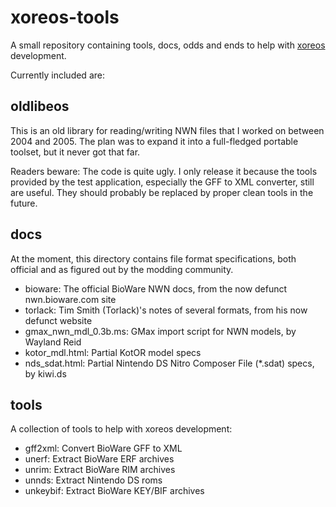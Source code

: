 xoreos-tools
============

A small repository containing tools, docs, odds and ends to help with [xoreos](https://github.com/DrMcCoy/xoreos) development.

Currently included are:

oldlibeos
---------

This is an old library for reading/writing NWN files that I worked on between 2004 and 2005. The plan was to expand it into a full-fledged portable toolset, but it never got that far.

Readers beware: The code is quite ugly. I only release it because the tools provided by the test application, especially the GFF to XML converter, still are useful. They should probably be replaced by proper clean tools in the future.

docs
----

At the moment, this directory contains file format specifications, both official and as figured out by the modding community.

* bioware: The official BioWare NWN docs, from the now defunct
  nwn.bioware.com site
* torlack: Tim Smith (Torlack)'s notes of several formats, from his
  now defunct website
* gmax_nwn_mdl_0.3b.ms: GMax import script for NWN models, by
  Wayland Reid
* kotor_mdl.html: Partial KotOR model specs
* nds_sdat.html: Partial Nintendo DS Nitro Composer File (*.sdat)
  specs, by kiwi.ds

tools
-----

A collection of tools to help with xoreos development:

* gff2xml: Convert BioWare GFF to XML
* unerf: Extract BioWare ERF archives
* unrim: Extract BioWare RIM archives
* unnds: Extract Nintendo DS roms
* unkeybif: Extract BioWare KEY/BIF archives

